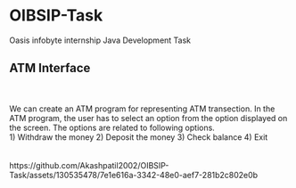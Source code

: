 # OIBSIP-Task
Oasis infobyte internship Java Development Task 


## ATM Interface
<br/>
<br/>
We can create an ATM program for representing ATM transection. In the ATM program, the user has to select an option from the option displayed on the screen. The options are related to following options.
<br/>
1) Withdraw the money
2) Deposit the money
3) Check balance
4) Exit
<br/>
<br/>
<br/>
https://github.com/Akashpatil2002/OIBSIP-Task/assets/130535478/7e1e616a-3342-48e0-aef7-281b2c802e0b

